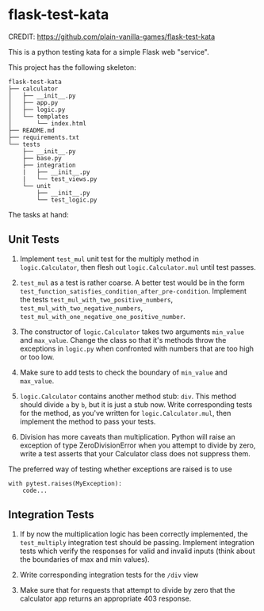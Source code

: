 flask-test-kata
===============

CREDIT: https://github.com/plain-vanilla-games/flask-test-kata

This is a python testing kata for a simple Flask web "service".

This project has the following skeleton:

    flask-test-kata
    ├── calculator
    │   ├── __init__.py
    │   ├── app.py
    │   ├── logic.py
    │   └── templates
    │       └── index.html
    ├── README.md
    ├── requirements.txt
    └── tests
        ├── __init__.py
        ├── base.py
        ├── integration
        |   ├── __init__.py
        |   └── test_views.py
        └── unit
            ├── __init__.py
            └── test_logic.py

The tasks at hand:

Unit Tests
----------

1. Implement `test_mul` unit test for the multiply method in `logic.Calculator`,
   then flesh out `logic.Calculator.mul` until test passes.

2. `test_mul` as a test is rather coarse. A better test would be in the form
   `test_function_satisfies_condition_after_pre-condition`. Implement the tests
   `test_mul_with_two_positive_numbers`, `test_mul_with_two_negative_numbers`,
   `test_mul_with_one_negative_one_positive_number`.

3. The constructor of `logic.Calculator` takes two arguments `min_value` and
   `max_value`. Change the class so that it's methods throw the exceptions
   in `logic.py` when confronted with numbers that are too high or too low.

4. Make sure to add tests to check the boundary of `min_value` and `max_value`.

5. `logic.Calculator` contains another method stub: `div`. This method should
   divide `a` by `b`, but it is just a stub now. Write corresponding tests for
   the method, as you've written for `logic.Calculator.mul`, then implement
   the method to pass your tests.

6. Division has more caveats than multiplication. Python will raise an exception
   of type ZeroDivisionError when you attempt to divide by zero, write a test
   asserts that your Calculator class does not suppress them.


The preferred way of testing whether exceptions are raised is to use
```
with pytest.raises(MyException):
    code...
```



Integration Tests
-----------------

1. If by now the multiplication logic has been correctly implemented,
   the `test_multiply` integration test should be passing.
   Implement integration tests which verify the responses for valid
   and invalid inputs (think about the boundaries of max and min values).

2. Write corresponding integration tests for the `/div` view

3. Make sure that for requests that attempt to divide by zero that the
   calculator app returns an appropriate 403 response.

